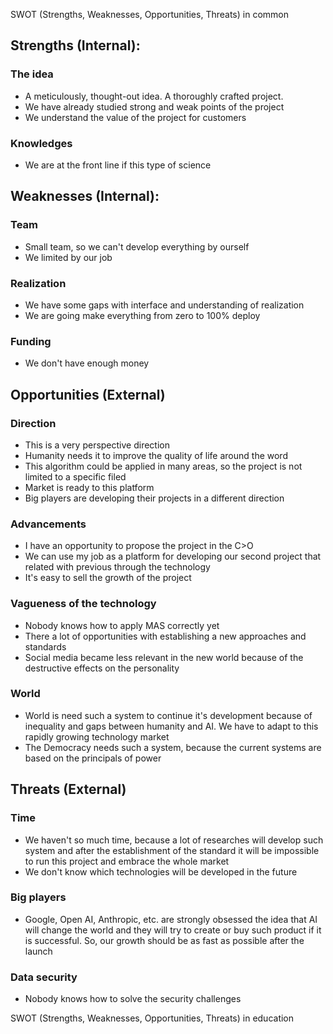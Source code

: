SWOT (Strengths, Weaknesses, Opportunities, Threats) in common 

## Strengths (Internal):
### The idea
- A meticulously,  thought-out idea. A thoroughly crafted project. 
- We have already studied strong and weak points of the project
- We understand the value of the project for customers

### Knowledges  
- We are at the front line if this type of science

## Weaknesses (Internal):
### Team
- Small team, so we can't develop everything by ourself 
- We limited by our job
### Realization
- We have some gaps with interface and understanding of realization
- We are going make everything from zero to 100% deploy
### Funding
- We don't have enough money

## Opportunities (External)
### Direction
- This is a very perspective direction
- Humanity needs it to improve the quality of life around the word
- This algorithm could be applied in many areas, so the project is not limited to a specific filed
- Market is ready to this platform
- Big players are developing their projects in a different direction
### Advancements
- I have an opportunity to propose the project in the C>O
- We can use my job as a platform for developing our second project that related with previous through the technology
- It's easy to sell the growth of the project
### Vagueness of the technology
- Nobody knows how to apply MAS correctly yet
- There a lot of opportunities with establishing a new approaches and standards
- Social media became less relevant in the new world because of the destructive effects on the personality 
### World
- World is need such a system to continue it's development because of inequality and gaps between humanity and AI. We have to adapt to this rapidly growing technology market
- The Democracy needs such a system, because the current systems are based on the principals of power

## Threats (External)
### Time
- We haven't so much time, because a lot of researches will develop such system and after the establishment of the standard it will be impossible to run this project and embrace the whole market
- We don't know which technologies will be developed in the future
### Big players
- Google, Open AI, Anthropic, etc. are strongly obsessed the idea that AI will change the world and they will try to create or buy such product if it is successful. So, our growth should be as fast as possible after the launch
### Data security
- Nobody knows how to solve the security challenges




SWOT (Strengths, Weaknesses, Opportunities, Threats) in education